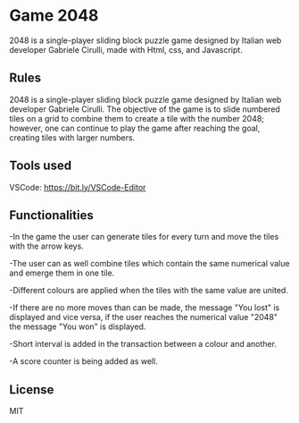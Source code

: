 # Game 2048

2048 is a single-player sliding block puzzle game designed by Italian web developer Gabriele Cirulli, made with Html, css, and Javascript.

## Rules

2048 is a single-player sliding block puzzle game designed by Italian web developer Gabriele Cirulli. 
The objective of the game is to slide numbered tiles on a grid to combine them to create a tile with the number 2048; 
however, one can continue to play the game after reaching the goal, creating tiles with larger numbers.

## Tools used
VSCode: https://bit.ly/VSCode-Editor

## Functionalities

-In the game the user can generate tiles for every turn and move the tiles with the arrow keys.

-The user can as well combine tiles which contain the same numerical value and emerge them in one tile.

-Different colours are applied when the tiles with the same value are united.

-If there are no more moves than can be made, the message "You lost" is displayed and vice versa,
if the user reaches the numerical value "2048" the message "You won" is displayed.

-Short interval is added in the transaction between a colour and another.

-A score counter is being added as well.	


## License
MIT
